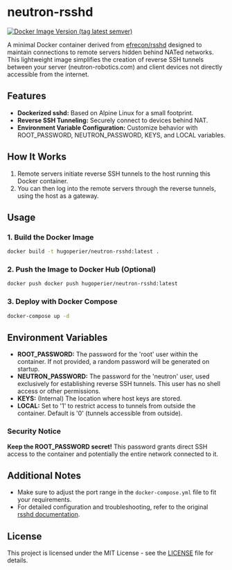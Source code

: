 # neutron-rsshd

[![Docker Image Version (tag latest semver)](https://img.shields.io/docker/v/hugoperier/rsshd?sort=semver)](https://hub.docker.com/r/hugoperier/rsshd)

A minimal Docker container derived from [efrecon/rsshd](https://github.com/efrecon/rsshd) designed to maintain connections to remote servers hidden behind NATed networks. This lightweight image simplifies the creation of reverse SSH tunnels between your server (neutron-robotics.com) and client devices not directly accessible from the internet.

## Features

* **Dockerized sshd:** Based on Alpine Linux for a small footprint.
* **Reverse SSH Tunneling:** Securely connect to devices behind NAT.
* **Environment Variable Configuration:** Customize behavior with ROOT_PASSWORD, NEUTRON_PASSWORD, KEYS, and LOCAL variables.

## How It Works

1. Remote servers initiate reverse SSH tunnels to the host running this Docker container.
2. You can then log into the remote servers through the reverse tunnels, using the host as a gateway.

## Usage

### 1. Build the Docker Image

```bash
docker build -t hugoperier/neutron-rsshd:latest .
```

### 2. Push the Image to Docker Hub (Optional)

```bash
docker push docker push hugoperier/neutron-rsshd:latest
```

### 3. Deploy with Docker Compose

```bash
docker-compose up -d
```

## Environment Variables

* **ROOT_PASSWORD:** The password for the 'root' user within the container. If not provided, a random password will be generated on startup.
* **NEUTRON_PASSWORD:** The password for the 'neutron' user, used exclusively for establishing reverse SSH tunnels. This user has no shell access or other permissions.
* **KEYS:** (Internal) The location where host keys are stored.
* **LOCAL:** Set to '1' to restrict access to tunnels from outside the container. Default is '0' (tunnels accessible from outside).

### Security Notice

**Keep the ROOT_PASSWORD secret!** This password grants direct SSH access to the container and potentially the entire network connected to it.

## Additional Notes

* Make sure to adjust the port range in the `docker-compose.yml` file to fit your requirements.
* For detailed configuration and troubleshooting, refer to the original [rsshd documentation](https://github.com/efrecon/rsshd).

## License

This project is licensed under the MIT License - see the [LICENSE](LICENSE) file for details.
